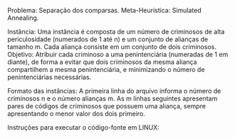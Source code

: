 Problema: Separação dos comparsas.
Meta-Heurística: Simulated Annealing.

Instância: Uma instância é composta de um número de criminosos de alta periculosidade (numerados de 1 até n) e um conjunto de alianças de tamanho m. Cada aliança consiste em um conjunto de dois criminosos.
Objetivo: Atribuir cada criminoso a uma penintenciária (numeradas de 1 em diante), de forma a evitar que dois criminosos da mesma aliança compartilhem a mesma penintenciária, e minimizando o número de penintenciárias necessárias.

Formato das instâncias:
A primeira linha do arquivo informa o número de criminosos n e o número alianças m. As m linhas seguintes apresentam pares de códigos de criminosos que possuem uma aliança, sempre apresentando o menor valor dos dois primeiro.

Instruções para executar o código-fonte em LINUX:

